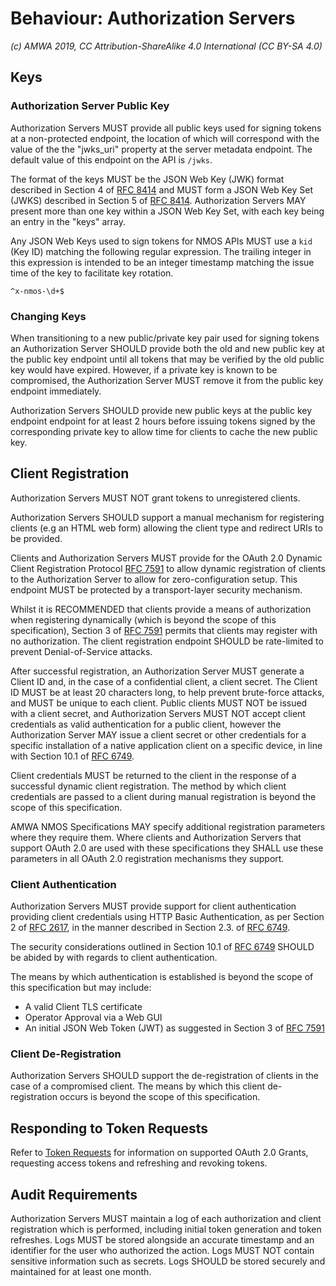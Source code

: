 # Behaviour: Authorization Servers

_(c) AMWA 2019, CC Attribution-ShareAlike 4.0 International (CC BY-SA 4.0)_

## Keys

### Authorization Server Public Key

Authorization Servers MUST provide all public keys used for signing tokens at a non-protected endpoint, the location
of which will correspond with the value of the the "jwks_uri" property at the server metadata endpoint. The default
value of this endpoint on the API is `/jwks`.

The format of the keys MUST be the JSON Web Key (JWK) format described in Section 4 of [RFC 8414][RFC-8414] and
MUST form a JSON Web Key Set (JWKS) described in Section 5 of [RFC 8414][RFC-8414]. Authorization Servers MAY
present more than one key within a JSON Web Key Set, with each key being an entry in the "keys" array.

Any JSON Web Keys used to sign tokens for NMOS APIs MUST use a `kid` (Key ID) matching the following regular
expression. The trailing integer in this expression is intended to be an integer timestamp matching the issue time of
the key to facilitate key rotation.
```
^x-nmos-\d+$
```

### Changing Keys

When transitioning to a new public/private key pair used for signing tokens an Authorization Server SHOULD provide
both the old and new public key at the public key endpoint until all tokens that may be verified by the old public key
would have expired. However, if a private key is known to be compromised, the Authorization Server MUST remove it
from the public key endpoint immediately.

Authorization Servers SHOULD provide new public keys at the public key endpoint endpoint for at least 2 hours before
issuing tokens signed by the corresponding private key to allow time for clients to cache the new public key.

## Client Registration

Authorization Servers MUST NOT grant tokens to unregistered clients.

Authorization Servers SHOULD support a manual mechanism for registering clients (e.g an HTML web form) allowing the
client type and redirect URIs to be provided.

Clients and Authorization Servers MUST provide for the OAuth 2.0 Dynamic Client Registration Protocol
[RFC 7591][RFC-7591] to allow dynamic registration of clients to the Authorization Server to allow for
zero-configuration setup. This endpoint MUST be protected by a transport-layer security mechanism.

Whilst it is RECOMMENDED that clients provide a means of authorization when registering dynamically (which is beyond
the scope of this specification), Section 3 of [RFC 7591][RFC-7591] permits that clients may register with no
authorization. The client registration endpoint SHOULD be rate-limited to prevent Denial-of-Service attacks.

After successful registration, an Authorization Server MUST generate a Client ID and, in the case of a confidential
client, a client secret. The Client ID MUST be at least 20 characters long, to help prevent brute-force attacks, and
MUST be unique to each client. Public clients MUST NOT be issued with a client secret, and Authorization Servers MUST
NOT accept client credentials as valid authentication for a public client, however the Authorization Server MAY issue
a client secret or other credentials for a specific installation of a native application client on a specific
device, in line with Section 10.1 of [RFC 6749][RFC-6749].

Client credentials MUST be returned to the client in the response of a successful dynamic client registration. The
method by which client credentials are passed to a client during manual registration is beyond the scope of this
specification.

AMWA NMOS Specifications MAY specify additional registration parameters where they require them. Where clients and
Authorization Servers that support OAuth 2.0 are used with these specifications they SHALL use these parameters in
all OAuth 2.0 registration mechanisms they support.

### Client Authentication

Authorization Servers MUST provide support for client authentication providing client credentials using HTTP Basic
Authentication, as per Section 2 of [RFC 2617][RFC-2617], in the manner described in Section 2.3. of
[RFC 6749][RFC-6749].

The security considerations outlined in Section 10.1 of [RFC 6749][RFC-6749] SHOULD be abided by with regards to client
authentication.

The means by which authentication is established is beyond the scope of this specification but may include:
*   A valid Client TLS certificate
*   Operator Approval via a Web GUI
*   An initial JSON Web Token (JWT) as suggested in Section 3 of [RFC 7591][RFC-7591]

### Client De-Registration

Authorization Servers SHOULD support the de-registration of clients in the case of a compromised client. The means
by which this client de-registration occurs is beyond the scope of this specification.

## Responding to Token Requests

Refer to [Token Requests](./4.3.%20Behaviour%20-%20Token%20Requests.md) for information on supported OAuth 2.0 Grants,
requesting access tokens and refreshing and revoking tokens.

## Audit Requirements

Authorization Servers MUST maintain a log of each authorization and client registration which is performed, including
initial token generation and token refreshes. Logs MUST be stored alongside an accurate timestamp and an identifier for
the user who authorized the action. Logs MUST NOT contain sensitive information such as secrets. Logs SHOULD be stored
securely and maintained for at least one month.


[RFC-2617]: https://tools.ietf.org/html/rfc2617 "HTTP Authentication: Basic and Digest Access Authentication"

[RFC-6749]: https://tools.ietf.org/html/rfc6749 "The OAuth 2.0 Authorization Framework"

[RFC-7591]: https://tools.ietf.org/html/rfc7591 "OAuth 2.0 Dynamic Client Registration Protocol"

[RFC-8414]: https://tools.ietf.org/html/rfc8414 "OAuth 2.0 Authorization Server Metadata"
